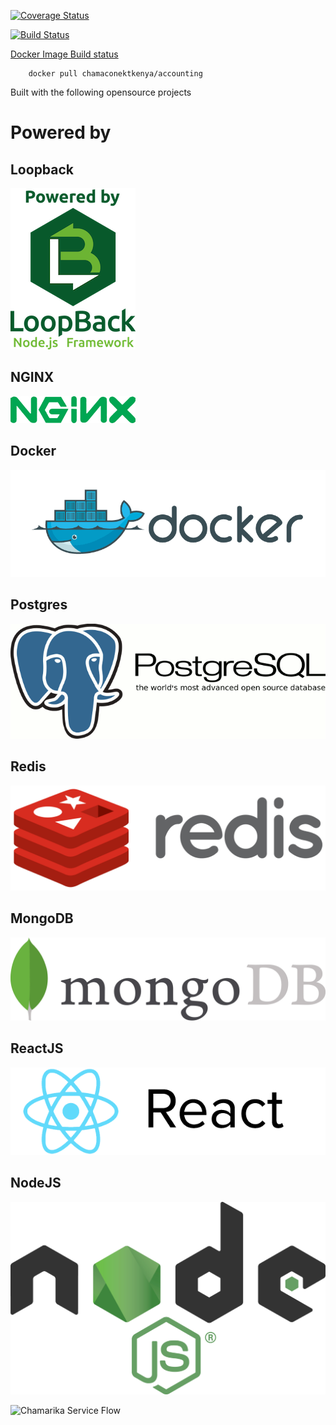 [![Coverage Status](https://coveralls.io/repos/github/chamaconekt/accounting/badge.svg?branch=master)](https://coveralls.io/github/chamaconekt/accounting?branch=master)

[![Build Status](https://travis-ci.org/chamaconekt/accounting.svg?branch=master)](https://travis-ci.org/chamaconekt/accounting)


[Docker Image Build status](https://hub.docker.com/r/chamaconektkenya/accounting/)

		
		docker pull chamaconektkenya/accounting
		

Built with the following opensource projects


# Powered by

## Loopback
![Loopback](/src/logo/loopback_logo.png) 

## NGINX
![NGiNX](/src/logo/nginx_logo.png)

## Docker
![Docker](/src/logo/docker_logo.png)

## Postgres
![Postgres](/src/logo/postgres_logo.gif) 

## Redis
![Redis](/src/logo/Redis_logo.png)

## MongoDB
![MongoDB](/src/logo/mongodb_logo.jpg)

## ReactJS
![React JS](/src/logo/reactjs_logo.png) 

## NodeJS
![Node JS](/src/logo/nodejs_logo.png) 

 



 

 

 


![Chamarika Service Flow](/client/chamarika.png)